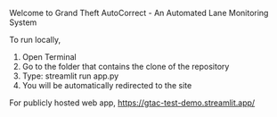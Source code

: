 Welcome to Grand Theft AutoCorrect - An Automated Lane Monitoring System

To run locally, 
1. Open Terminal
2. Go to the folder that contains the clone of the repository
3. Type: streamlit run app.py
4. You will be automatically redirected to the site

For publicly hosted web app,
https://gtac-test-demo.streamlit.app/
